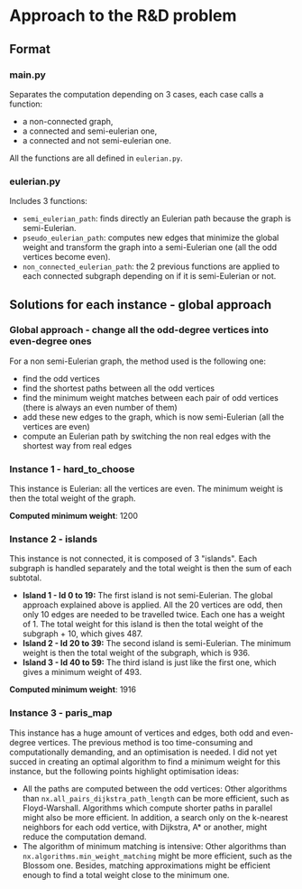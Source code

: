 # Approach to the R&D problem

## Format

### main.py

Separates the computation depending on 3 cases, each case calls a function:

- a non-connected graph,
- a connected and semi-eulerian one,
- a connected and not semi-eulerian one.

All the functions are all defined in `eulerian.py`.

### eulerian.py

Includes 3 functions:

- `semi_eulerian_path`: finds directly an Eulerian path because the graph is semi-Eulerian.
- `pseudo_eulerian_path`: computes new edges that minimize the global weight and transform the graph into a semi-Eulerian one (all the odd vertices become even).
- `non_connected_eulerian_path`: the 2 previous functions are applied to each connected subgraph depending on if it is semi-Eulerian or not.

## Solutions for each instance - global approach

### Global approach - change all the odd-degree vertices into even-degree ones

For a non semi-Eulerian graph, the method used is the following one:

- find the odd vertices
- find the shortest paths between all the odd vertices
- find the minimum weight matches between each pair of odd vertices (there is always an even number of them)
- add these new edges to the graph, which is now semi-Eulerian (all the vertices are even)
- compute an Eulerian path by switching the non real edges with the shortest way from real edges

### Instance 1 - hard_to_choose

This instance is Eulerian: all the vertices are even. The minimum weight is then the total weight of the graph.

**Computed minimum weight**: 1200

### Instance 2 - islands

This instance is not connected, it is composed of 3 "islands". Each subgraph is handled separately and the total weight is then the sum of each subtotal.

- **Island 1 - Id 0 to 19:** The first island is not semi-Eulerian. The global approach explained above is applied. All the 20 vertices are odd, then only 10 edges are needed to be travelled twice. Each one has a weight of 1. The total weight for this island is then the total weight of the subgraph + 10, which gives 487.
- **Island 2 - Id 20 to 39:** The second island is semi-Eulerian. The minimum weight is then the total weight of the subgraph, which is 936.
- **Island 3 - Id 40 to 59:** The third island is just like the first one, which gives a minimum weight of 493.

**Computed minimum weight**: 1916

### Instance 3 - paris_map

This instance has a huge amount of vertices and edges, both odd and even-degree vertices.
The previous method is too time-consuming and computationally demanding, and an optimisation is needed.
I did not yet succed in creating an optimal algorithm to find a minimum weight for this instance, but the following points highlight optimisation ideas:

- All the paths are computed between the odd vertices:
  Other algorithms than `nx.all_pairs_dijkstra_path_length` can be more efficient, such as Floyd-Warshall. Algorithms which compute shorter paths in parallel might also be more efficient. In addition, a search only on the k-nearest neighbors for each odd vertice, with Dijkstra, A* or another, might reduce the computation demand.
- The algorithm of minimum matching is intensive:
  Other algorithms than `nx.algorithms.min_weight_matching` might be more efficient, such as the Blossom one.
  Besides, matching approximations might be efficient enough to find a total weight close to the minimum one.
